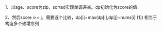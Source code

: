 1、以age、score为zip，sorted实现单调递减。dp初始化为score的值

2、然后score i>= j，需要逐个比较，dp[i]=max(dp[i],dp[j]+nums[i] [1])  相当于构造多个递增序列

